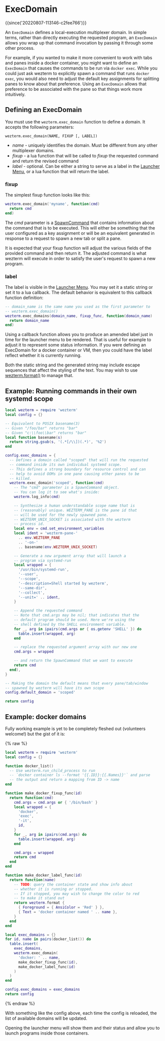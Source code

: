 # ExecDomain

{{since('20220807-113146-c2fee766')}}

An `ExecDomain` defines a local-execution multiplexer domain. In simple terms,
rather than directly executing the requested program, an `ExecDomain` allows
you wrap up that command invocation by passing it through some other process.

For example, if you wanted to make it more convenient to work with tabs and
panes inside a docker container, you might want to define an `ExecDomain` that
causes the commands to be run via `docker exec`.  While you could just ask
wezterm to explicitly spawn a command that runs `docker exec`, you would also
need to adjust the default key assignments for splitting panes to know about
that preference.  Using an `ExecDomain` allows that preference to be associated
with the pane so that things work more intuitively.

## Defining an ExecDomain

You must use the `wezterm.exec_domain` function to define a domain. It accepts
the following parameters:

```
wezterm.exec_domain(NAME, FIXUP [, LABEL])
```

* *name* - uniquely identifies the domain. Must be different from any other multiplexer domains.
* *fixup* - a lua function that will be called to *fixup* the requested command and return the revised command
* *label* - optional. Can be either a string to serve as a label in the
  [Launcher Menu](../launch.md#the-launcher-menu), or a lua function that will
  return the label.

### fixup

The simplest fixup function looks like this:

```lua
wezterm.exec_domain('myname', function(cmd)
  return cmd
end)
```

The *cmd* parameter is a [SpawnCommand](SpawnCommand.md) that contains
information about the command that is to be executed. This will either be
something that the user configured as a key assignment or will be an equivalent
generated in response to a request to spawn a new tab or split a pane.

It is expected that your fixup function will adjust the various fields
of the provided command and then return it.  The adjusted command is
what wezterm will execute in order to satisfy the user's request to
spawn a new program.

### label

The label is visible in the [Launcher Menu](../launch.md#the-launcher-menu).
You may set it a static string or set it to a lua callback.  The default
behavior is equivalent to this callback function definition:

```lua
-- domain_name is the same name you used as the first parameter to
-- wezterm.exec_domain()
wezterm.exec_domains(domain_name, fixup_func, function(domain_name)
  return domain_name
end)
```

Using a callback function allows you to produce an amended label
just in time for the launcher menu to be rendered. That is useful
for example to adjust it to represent some status information.
If you were defining an ExecDomain for a docker container or
VM, then you could have the label reflect whether it is currently
running.

Both the static string and the generated string may include escape sequences
that affect the styling of the text. You may wish to use
[wezterm.format()](wezterm/format.md) to manage that.

## Example: Running commands in their own systemd scope

```lua
local wezterm = require 'wezterm'
local config = {}

-- Equivalent to POSIX basename(3)
-- Given "/foo/bar" returns "bar"
-- Given "c:\\foo\\bar" returns "bar"
local function basename(s)
  return string.gsub(s, '(.*[/\\])(.*)', '%2')
end

config.exec_domains = {
  -- Defines a domain called "scoped" that will run the requested
  -- command inside its own individual systemd scope.
  -- This defines a strong boundary for resource control and can
  -- help to avoid OOMs in one pane causing other panes to be
  -- killed.
  wezterm.exec_domain('scoped', function(cmd)
    -- The "cmd" parameter is a SpawnCommand object.
    -- You can log it to see what's inside:
    wezterm.log_info(cmd)

    -- Synthesize a human understandable scope name that is
    -- (reasonably) unique. WEZTERM_PANE is the pane id that
    -- will be used for the newly spawned pane.
    -- WEZTERM_UNIX_SOCKET is associated with the wezterm
    -- process id.
    local env = cmd.set_environment_variables
    local ident = 'wezterm-pane-'
      .. env.WEZTERM_PANE
      .. '-on-'
      .. basename(env.WEZTERM_UNIX_SOCKET)

    -- Generate a new argument array that will launch a
    -- program via systemd-run
    local wrapped = {
      '/usr/bin/systemd-run',
      '--user',
      '--scope',
      '--description=Shell started by wezterm',
      '--same-dir',
      '--collect',
      '--unit=' .. ident,
    }

    -- Append the requested command
    -- Note that cmd.args may be nil; that indicates that the
    -- default program should be used. Here we're using the
    -- shell defined by the SHELL environment variable.
    for _, arg in ipairs(cmd.args or { os.getenv 'SHELL' }) do
      table.insert(wrapped, arg)
    end

    -- replace the requested argument array with our new one
    cmd.args = wrapped

    -- and return the SpawnCommand that we want to execute
    return cmd
  end),
}

-- Making the domain the default means that every pane/tab/window
-- spawned by wezterm will have its own scope
config.default_domain = 'scoped'

return config
```

## Example: docker domains

Fully working example is yet to be completely fleshed out (volunteers welcome!) but the
gist of it is:

{% raw %}
```lua
local wezterm = require 'wezterm'
local config = {}

function docker_list()
  -- Use wezterm.run_child_process to run
  -- `docker container ls --format '{{.ID}}:{{.Names}}'` and parse
  -- the output and return a mapping from ID -> name
end

function make_docker_fixup_func(id)
  return function(cmd)
    cmd.args = cmd.args or { '/bin/bash' }
    local wrapped = {
      'docker',
      'exec',
      '-it',
      id,
    }
    for _, arg in ipairs(cmd.args) do
      table.insert(wrapped, arg)
    end

    cmd.args = wrapped
    return cmd
  end
end

function make_docker_label_func(id)
  return function(name)
    -- TODO: query the container state and show info about
    -- whether it is running or stopped.
    -- If it stopped, you may wish to change the color to red
    -- to make it stand out
    return wezterm.format {
      { Foreground = { AnsiColor = 'Red' } },
      { Text = 'docker container named ' .. name },
    }
  end
end

local exec_domains = {}
for id, name in pairs(docker_list()) do
  table.insert(
    exec_domains,
    wezterm.exec_domain(
      'docker: ' .. name,
      make_docker_fixup_func(id),
      make_docker_label_func(id)
    )
  )
end

config.exec_domains = exec_domains
return config
```
{% endraw %}

With something like the config above, each time the config is reloaded, the
list of available domains will be updated.

Opening the launcher menu will show them and their status and allow you
to launch programs inside those containers.

